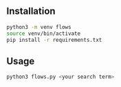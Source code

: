 ## Installation

```sh
python3 -m venv flows
source venv/bin/activate
pip install -r requirements.txt
```

## Usage

```sh
python3 flows.py <your search term>
```
